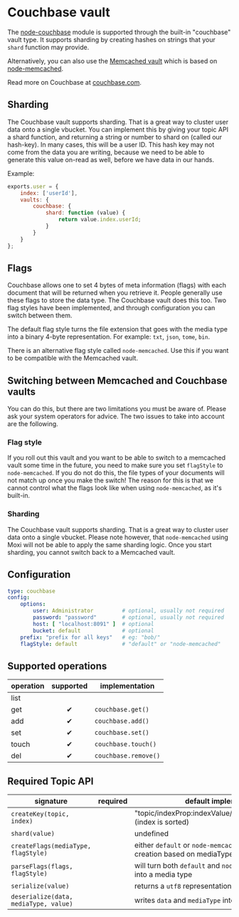 # Couchbase vault

The [node-couchbase](https://npmjs.org/package/couchbase) module is supported through the built-in
"couchbase" vault type. It supports sharding by creating hashes on strings that your `shard`
function may provide.

Alternatively, you can also use the [Memcached vault](../memcached/Readme.md) which is based on
[node-memcached](https://npmjs.org/package/memcached).

Read more on Couchbase at [couchbase.com](http://www.couchbase.com/couchbase-server/overview).


## Sharding

The Couchbase vault supports sharding. That is a great way to cluster user data onto a single
vbucket. You can implement this by giving your topic API a shard function, and returning a string or
number to shard on (called our hash-key). In many cases, this will be a user ID. This hash key may
not come from the data you are writing, because we need to be able to generate this value on-read as
well, before we have data in our hands.

Example:

```js
exports.user = {
	index: ['userId'],
	vaults: {
		couchbase: {
			shard: function (value) {
				return value.index.userId;
			}
		}
	}
};
```

## Flags

Couchbase allows one to set 4 bytes of meta information (flags) with each document that will be
returned when you retrieve it. People generally use these flags to store the data type. The
Couchbase vault does this too. Two flag styles have been implemented, and through configuration you
can switch between them.

The default flag style turns the file extension that goes with the media type into a binary 4-byte
representation. For example: `txt`, `json`, `tome`, `bin`.

There is an alternative flag style called `node-memcached`. Use this if you want to be compatible
with the Memcached vault.


## Switching between Memcached and Couchbase vaults

You can do this, but there are two limitations you must be aware of. Please ask your system
operators for advice. The two issues to take into account are the following.

### Flag style

If you roll out this vault and you want to be able to switch to a memcached vault some time in the
future, you need to make sure you set `flagStyle` to `node-memcached`. If you do not do this, the
file types of your documents will not match up once you make the switch! The reason for this is that
we cannot control what the flags look like when using `node-memcached`, as it's built-in.

### Sharding

The Couchbase vault supports sharding. That is a great way to cluster user data onto a single
vbucket. Please note however, that `node-memcached` using Moxi will not be able to apply the same
sharding logic. Once you start sharding, you cannot switch back to a Memcached vault.


## Configuration

```yaml
type: couchbase
config:
    options:
        user: Administrator         # optional, usually not required
        password: "password"        # optional, usually not required
        host: [ "localhost:8091" ]  # optional
        bucket: default             # optional
    prefix: "prefix for all keys"   # eg: "bob/"
    flagStyle: default              # "default" or "node-memcached"
```


## Supported operations

operation | supported | implementation
----------|:---------:|---------------
list      |           |
get       | ✔         | `couchbase.get()`
add       | ✔         | `couchbase.add()`
set       | ✔         | `couchbase.set()`
touch     | ✔         | `couchbase.touch()`
del       | ✔         | `couchbase.remove()`


## Required Topic API

signature                             | required | default implementation
--------------------------------------|----------|-----------------------
`createKey(topic, index)`             |          | "topic/indexProp:indexValue/indexProp:indexValue/..." (index is sorted)
`shard(value)`                        |          | undefined
`createFlags(mediaType, flagStyle)`   |          | either `default` or `node-memcached` compatible style flag creation based on mediaType
`parseFlags(flags, flagStyle)`        |          | will turn both `default` and `node-memcached` style flags into a media type
`serialize(value)`                    |          | returns a `utf8` representation of `value.data`
`deserialize(data, mediaType, value)` |          | writes `data` and `mediaType` into `value`

